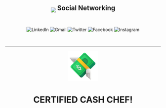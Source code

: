<!-- <img style="width: 100%" src="https://developer.apple.com/wwdc22/images/hero-p3/hero-medium.jpg"> -->


<!-- </br>
<h1 align="center"><b>Hey!, This is Ehab  </b><img src="https://github.com/microsoft/fluentui-emoji/blob/main/assets/Raising%20hands/Default/3D/raising_hands_3d_default.png?raw=true" width="35"></h1>

</br>

<h3>
<b>
<img src="https://github.com/microsoft/fluentui-emoji/blob/main/assets/Diamond%20suit/3D/diamond_suit_3d.png?raw=true" width="15">
A Self-Taught FrontEnd Developer
<img style="margin-bottom: -5px" src="https://github.com/microsoft/fluentui-emoji/blob/main/assets/Laptop/3D/laptop_3d.png?raw=true" width="20">
</br>
<img src="https://github.com/microsoft/fluentui-emoji/blob/main/assets/Diamond%20suit/3D/diamond_suit_3d.png?raw=true" width="15">
Graduated From Faculty Of Commerce English Section/Accounting Department
<img style="margin-bottom: -3px" src="https://github.com/microsoft/fluentui-emoji/blob/main/assets/Dollar%20banknote/3D/dollar_banknote_3d.png?raw=true" width="20">
</br>
<img src="https://github.com/microsoft/fluentui-emoji/blob/main/assets/Diamond%20suit/3D/diamond_suit_3d.png?raw=true" width="15">
Constantly Sharpening My Stack & Programming Overall Skills
<img style="margin-bottom: -3px" src="https://github.com/microsoft/fluentui-emoji/blob/main/assets/Chart%20increasing/3D/chart_increasing_3d.png?raw=true" width="20">
</br>
<img src="https://github.com/microsoft/fluentui-emoji/blob/main/assets/Diamond%20suit/3D/diamond_suit_3d.png?raw=true" width="15">
My Plan In The Near Future Is To Be A MERN Stack Developer
<img style="margin-bottom: -3px" src="https://github.com/microsoft/fluentui-emoji/blob/main/assets/Fire/3D/fire_3d.png?raw=true" width="20">
</b>
</h3>

</br>

---

</br>

<h2 align="center">
<img style="margin-bottom: -5px" src="https://media2.giphy.com/media/QssGEmpkyEOhBCb7e1/giphy.gif?cid=ecf05e47a0n3gi1bfqntqmob8g9aid1oyj2wr3ds3mg700bl&rid=giphy.gif" width ="25">
<b>Frequently Used Technologies</b>
</h2>

</br>

<div align="center" >
<img src="https://cdn.jsdelivr.net/gh/devicons/devicon/icons/html5/html5-original.svg" width ="25" style="padding-right: 5px"/>
<img src="https://cdn.jsdelivr.net/gh/devicons/devicon/icons/css3/css3-original.svg" width ="25" style="padding-right: 5px"/>
<img src="https://cdn.jsdelivr.net/gh/devicons/devicon/icons/sass/sass-original.svg" width ="25" style="padding-right: 5px"/>
<img src="https://cdn.jsdelivr.net/gh/devicons/devicon/icons/javascript/javascript-original.svg" width ="25" style="padding-right: 5px"/>
<img src="https://cdn.jsdelivr.net/gh/devicons/devicon/icons/typescript/typescript-original.svg" width ="25" style="padding-right: 5px"/>
<img src="https://cdn.jsdelivr.net/gh/devicons/devicon/icons/bootstrap/bootstrap-original.svg" width ="25" style="padding-right: 5px"/>
<img src="https://cdn.jsdelivr.net/gh/devicons/devicon/icons/tailwindcss/tailwindcss-plain.svg" width ="25" style="padding-right: 5px"/>
<img src="https://cdn.jsdelivr.net/gh/devicons/devicon/icons/materialui/materialui-original.svg" width ="25" style="padding-right: 5px"/>
<img src="https://cdn.jsdelivr.net/gh/devicons/devicon/icons/react/react-original.svg" width ="25" style="padding-right: 5px"/>
<img src="https://cdn.jsdelivr.net/gh/devicons/devicon/icons/nextjs/nextjs-original-wordmark.svg" width ="25" style="padding-right: 5px"/>
<img src="https://cdn.jsdelivr.net/gh/devicons/devicon/icons/redux/redux-original.svg" width ="25" style="padding-right: 5px"/>
<img src="https://cdn.jsdelivr.net/gh/devicons/devicon/icons/mongodb/mongodb-original.svg" width ="25" style="padding-right: 5px"/>
<img src="https://cdn.jsdelivr.net/gh/devicons/devicon/icons/express/express-original.svg" width ="25" style="padding-right: 5px"/>
<img src="https://cdn.jsdelivr.net/gh/devicons/devicon/icons/nodejs/nodejs-original.svg" width ="25" style="padding-right: 5px"/>
<img src="https://cdn.jsdelivr.net/gh/devicons/devicon/icons/git/git-original.svg" width ="25" style="padding-right: 5px"/>
<img src="https://cdn.jsdelivr.net/gh/devicons/devicon/icons/github/github-original.svg" width ="25" style="padding-right: 5px"/>
<img src="https://cdn.jsdelivr.net/gh/devicons/devicon/icons/webpack/webpack-original.svg" width ="25" style="padding-right: 5px"/>
<img src="https://cdn.jsdelivr.net/gh/devicons/devicon/icons/npm/npm-original-wordmark.svg" width ="25" style="padding-right: 5px"/>
<img src="https://cdn.jsdelivr.net/gh/devicons/devicon/icons/eslint/eslint-original.svg" width ="25" style="padding-right: 5px"/>
<img src="https://cdn.jsdelivr.net/gh/devicons/devicon/icons/vscode/vscode-original.svg" width ="25" style="padding-right: 5px"/>
<img src="https://cdn.jsdelivr.net/gh/devicons/devicon/icons/apple/apple-original.svg" width ="25" style="padding-right: 5px"/>
<img src="https://cdn.jsdelivr.net/gh/devicons/devicon/icons/windows8/windows8-original.svg" width ="25" style="padding-right: 5px"/>
<img src="https://cdn.jsdelivr.net/gh/devicons/devicon/icons/chrome/chrome-original.svg" width ="25" style="padding-right: 5px"/>
<img src="https://cdn.jsdelivr.net/gh/devicons/devicon/icons/firefox/firefox-original.svg" width ="25" style="padding-right: 5px"/>
<img src="https://cdn.jsdelivr.net/gh/devicons/devicon/icons/photoshop/photoshop-plain.svg" width ="25" style="padding-right: 5px"/>
</div>

</br>

---

</br> -->

<h2 align="center">
<img style="margin-bottom: -7px" src="https://media0.giphy.com/media/I3Birk06UIg6J0SDmH/giphy.gif?cid=790b7611d01aa12f60de12d474df21b99e2ab9775e28bec4&rid=giphy.gif" width ="33">
<b>Social Networking</b>
</h2>

</br>

<div align="center" >

![LinkedIn](https://img.shields.io/badge/-LinkedIn-0A66C2?style=for-the-badge&logo=LinkedIn&logoColor=white)
![Gmail](https://img.shields.io/badge/-Gmail-EA4335?style=for-the-badge&logo=Gmail&logoColor=white)
![Twitter](https://img.shields.io/badge/-Twitter-1DA1F2?style=for-the-badge&logo=Twitter&logoColor=white)
![Facebook](https://img.shields.io/badge/-Facebook-1877F2?style=for-the-badge&logo=Facebook&logoColor=white)
![Instagram](https://img.shields.io/badge/-Instagram-E4405F?style=for-the-badge&logo=Instagram&logoColor=white)


</div>

</br>

---

<!-- </br>

<h2 align="center">
<img style="margin-bottom: -5px" src="https://media.giphy.com/media/iY8CRBdQXODJSCERIr/giphy.gif" width ="30">
<b>Statistics</b>
</h2>

</br>

<div align="center">
<img width="49.5%" src="https://github-readme-stats.vercel.app/api?username=certifiedcashchef&show_icons=true&theme=radical"/>
<img width="49.5%" src="https://github-readme-streak-stats.herokuapp.com?user=certifiedcashchef&theme=radical"/>
<div>

</br>

--- -->

<div align="center">
<img src="https://github.com/microsoft/fluentui-emoji/blob/main/assets/Money%20with%20wings/3D/money_with_wings_3d.png?raw=true" width="100">
<h1><b>CERTIFIED CASH CHEF!</b></h1>
</div>
